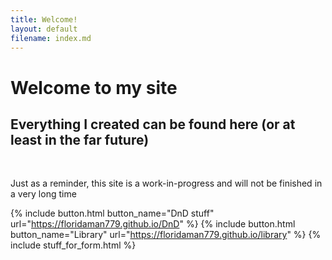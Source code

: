```yaml
---
title: Welcome!
layout: default
filename: index.md
---
```


# Welcome to my site
## Everything I created can be found here (or at least in the far future)
<br>

Just as a reminder, this site is a work-in-progress and will not be finished in a very long time

{% include button.html button_name="DnD stuff" url="https://floridaman779.github.io/DnD" %}
{% include button.html button_name="Library" url="https://floridaman779.github.io/library" %}
{% include stuff_for_form.html %}
